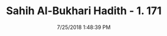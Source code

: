 ---
title        : "Sahih Al-Bukhari Hadith - 1. 171"
date         : 7/25/2018 1:48:39 PM
draft        : false
type         : "hadith"
layout       : "hadith"
BookCode     : "SHB"
VolumeNumber : "1"
HadithNumber : "171"
categories  :  ["Ablution-Ablution with water which has been used"]
tags  :  ["Ibn Sirrn"]
---